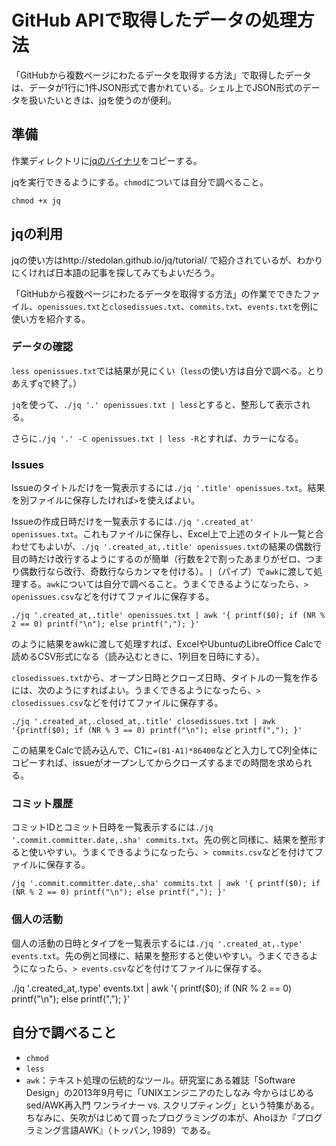 # GitHub APIで取得したデータの処理方法

「GitHubから複数ページにわたるデータを取得する方法」で取得したデータは、データが1行に1件JSON形式で書かれている。シェル上でJSON形式のデータを扱いたいときは、[jq](http://stedolan.github.io/jq/tutorial/)を使うのが便利。

## 準備

作業ディレクトリに[jqのバイナリ](http://stedolan.github.io/jq/download/linux32/jq)をコピーする。

jqを実行できるようにする。`chmod`については自分で調べること。

```
chmod +x jq
```

## jqの利用

jqの使い方はhttp://stedolan.github.io/jq/tutorial/ で紹介されているが、わかりにくければ日本語の記事を探してみてもよいだろう。

「GitHubから複数ページにわたるデータを取得する方法」の作業でできたファイル、`openissues.txt`と`closedissues.txt`、`commits.txt`、`events.txt`を例に使い方を紹介する。

### データの確認

`less openissues.txt`では結果が見にくい（`less`の使い方は自分で調べる。とりあえず`q`で終了。）

`jq`を使って、`./jq '.' openissues.txt | less`とすると、整形して表示される。

さらに`./jq '.' -C openissues.txt | less -R`とすれば、カラーになる。

### Issues

Issueのタイトルだけを一覧表示するには`./jq '.title' openissues.txt`。結果を別ファイルに保存したければ`>`を使えばよい。

Issueの作成日時だけを一覧表示するには`./jq '.created_at' openissues.txt`。これもファイルに保存し、Excel上で上述のタイトル一覧と合わせてもよいが、`./jq '.created_at,.title' openissues.txt`の結果の偶数行目の時だけ改行するようにするのが簡単（行数を2で割ったあまりがゼロ、つまり偶数行なら改行、奇数行ならカンマを付ける）。`|`（パイプ）で`awk`に渡して処理する。`awk`については自分で調べること。うまくできるようになったら、`> openissues.csv`などを付けてファイルに保存する。

```
./jq '.created_at,.title' openissues.txt | awk '{ printf($0); if (NR % 2 == 0) printf("\n"); else printf(","); }'
```

のように結果をawkに渡して処理すれば、ExcelやUbuntuのLibreOffice Calcで読めるCSV形式になる（読み込むときに、1列目を日時にする）。

`closedissues.txt`から、オープン日時とクローズ日時、タイトルの一覧を作るには、次のようにすればよい。うまくできるようになったら、`> closedissues.csv`などを付けてファイルに保存する。

```
./jq '.created_at,.closed_at,.title' closedissues.txt | awk '{printf($0); if (NR % 3 == 0) printf("\n"); else printf(","); }'
```

この結果をCalcで読み込んで、C1に`=(B1-A1)*86400`などと入力してC列全体にコピーすれば、issueがオープンしてからクローズするまでの時間を求められる。

### コミット履歴

コミットIDとコミット日時を一覧表示するには`./jq '.commit.committer.date,.sha' commits.txt`。先の例と同様に、結果を整形すると使いやすい。うまくできるようになったら、`> commits.csv`などを付けてファイルに保存する。

```.
/jq '.commit.committer.date,.sha' commits.txt | awk '{ printf($0); if (NR % 2 == 0) printf("\n"); else printf(","); }'
```

### 個人の活動

個人の活動の日時とタイプを一覧表示するには`./jq '.created_at,.type' events.txt`。先の例と同様に、結果を整形すると使いやすい。うまくできるようになったら、`> events.csv`などを付けてファイルに保存する。

./jq '.created_at,.type' events.txt | awk '{ printf($0); if (NR % 2 == 0) printf("\n"); else printf(","); }'


## 自分で調べること

* `chmod`
* `less`
* `awk`：テキスト処理の伝統的なツール。研究室にある雑誌「Software Design」の2013年9月号に「UNIXエンジニアのたしなみ 今からはじめるsed/AWK再入門 ワンライナー vs. スクリプティング」という特集がある。ちなみに、矢吹がはじめて買ったプログラミングの本が、Ahoほか『プログラミング言語AWK』（トッパン, 1989）である。
